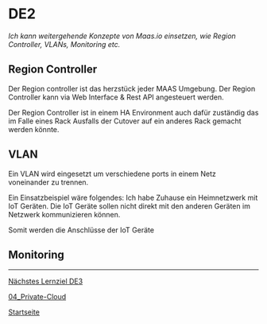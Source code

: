 # DE2
*Ich kann weitergehende Konzepte von Maas.io einsetzen, wie Region Controller, VLANs, Monitoring etc.*

## Region Controller

Der Region controller ist das herzstück jeder MAAS Umgebung. Der Region Controller kann via Web Interface & Rest API angesteuert werden. 

Der Region Controller ist in einem HA Environment auch dafür zuständig das im Falle eines Rack Ausfalls der Cutover auf ein anderes Rack gemacht werden könnte. 

## VLAN

Ein VLAN wird eingesetzt um verschiedene ports in einem Netz voneinander zu trennen. 

Ein Einsatzbeispiel wäre folgendes: 
Ich habe Zuhause ein Heimnetzwerk mit IoT Geräten. 
Die IoT Geräte sollen nicht direkt mit den anderen Geräten im Netzwerk kommunizieren können. 

Somit werden die Anschlüsse der IoT Geräte 

## Monitoring
___

[Nächstes Lernziel DE3](../04_Private-Cloud/DE3.md)

[04_Private-Cloud](../04_Private-Cloud)

[Startseite](https://github.com/ask-yo-girl-about-me/Project-Future)